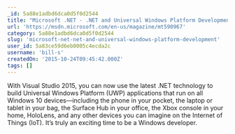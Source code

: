 ```yaml
---
_id: 5a88e1adbd6dca0d5f0d2544
title: "Microsoft .NET - .NET and Universal Windows Platform Development"
url: 'https://msdn.microsoft.com/en-us/magazine/mt590967'
category: 5a88e1adbd6dca0d5f0d2544
slug: 'microsoft-net-net-and-universal-windows-platform-development'
user_id: 5a83ce59d6eb0005c4ecda2c
username: 'bill-s'
createdOn: '2015-10-24T09:45:42.000Z'
tags: []
---
```


With Visual Studio 2015, you can now use the latest .NET technology to build Universal Windows Platform (UWP) applications that run on all Windows 10 devices—including the phone in your pocket, the laptop or tablet in your bag, the Surface Hub in your office, the Xbox console in your home, HoloLens, and any other devices you can imagine on the Internet of Things (IoT). It’s truly an exciting time to be a Windows developer.
